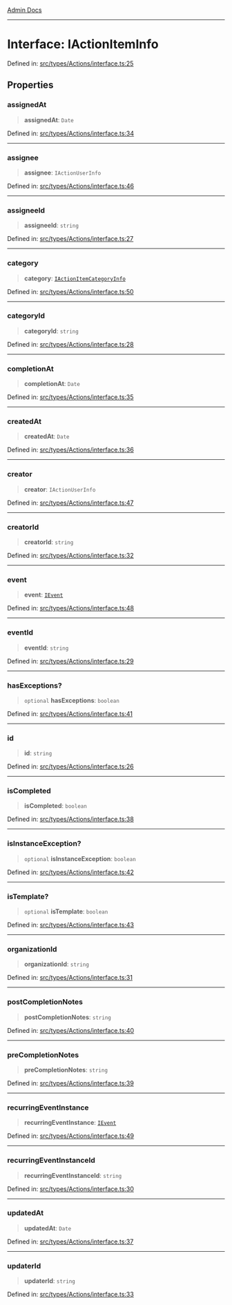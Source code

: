 [Admin Docs](/)

***

# Interface: IActionItemInfo

Defined in: [src/types/Actions/interface.ts:25](https://github.com/PalisadoesFoundation/talawa-admin/blob/main/src/types/Actions/interface.ts#L25)

## Properties

### assignedAt

> **assignedAt**: `Date`

Defined in: [src/types/Actions/interface.ts:34](https://github.com/PalisadoesFoundation/talawa-admin/blob/main/src/types/Actions/interface.ts#L34)

***

### assignee

> **assignee**: `IActionUserInfo`

Defined in: [src/types/Actions/interface.ts:46](https://github.com/PalisadoesFoundation/talawa-admin/blob/main/src/types/Actions/interface.ts#L46)

***

### assigneeId

> **assigneeId**: `string`

Defined in: [src/types/Actions/interface.ts:27](https://github.com/PalisadoesFoundation/talawa-admin/blob/main/src/types/Actions/interface.ts#L27)

***

### category

> **category**: [`IActionItemCategoryInfo`](IActionItemCategoryInfo.md)

Defined in: [src/types/Actions/interface.ts:50](https://github.com/PalisadoesFoundation/talawa-admin/blob/main/src/types/Actions/interface.ts#L50)

***

### categoryId

> **categoryId**: `string`

Defined in: [src/types/Actions/interface.ts:28](https://github.com/PalisadoesFoundation/talawa-admin/blob/main/src/types/Actions/interface.ts#L28)

***

### completionAt

> **completionAt**: `Date`

Defined in: [src/types/Actions/interface.ts:35](https://github.com/PalisadoesFoundation/talawa-admin/blob/main/src/types/Actions/interface.ts#L35)

***

### createdAt

> **createdAt**: `Date`

Defined in: [src/types/Actions/interface.ts:36](https://github.com/PalisadoesFoundation/talawa-admin/blob/main/src/types/Actions/interface.ts#L36)

***

### creator

> **creator**: `IActionUserInfo`

Defined in: [src/types/Actions/interface.ts:47](https://github.com/PalisadoesFoundation/talawa-admin/blob/main/src/types/Actions/interface.ts#L47)

***

### creatorId

> **creatorId**: `string`

Defined in: [src/types/Actions/interface.ts:32](https://github.com/PalisadoesFoundation/talawa-admin/blob/main/src/types/Actions/interface.ts#L32)

***

### event

> **event**: [`IEvent`](../../../Event/interface/interfaces/IEvent.md)

Defined in: [src/types/Actions/interface.ts:48](https://github.com/PalisadoesFoundation/talawa-admin/blob/main/src/types/Actions/interface.ts#L48)

***

### eventId

> **eventId**: `string`

Defined in: [src/types/Actions/interface.ts:29](https://github.com/PalisadoesFoundation/talawa-admin/blob/main/src/types/Actions/interface.ts#L29)

***

### hasExceptions?

> `optional` **hasExceptions**: `boolean`

Defined in: [src/types/Actions/interface.ts:41](https://github.com/PalisadoesFoundation/talawa-admin/blob/main/src/types/Actions/interface.ts#L41)

***

### id

> **id**: `string`

Defined in: [src/types/Actions/interface.ts:26](https://github.com/PalisadoesFoundation/talawa-admin/blob/main/src/types/Actions/interface.ts#L26)

***

### isCompleted

> **isCompleted**: `boolean`

Defined in: [src/types/Actions/interface.ts:38](https://github.com/PalisadoesFoundation/talawa-admin/blob/main/src/types/Actions/interface.ts#L38)

***

### isInstanceException?

> `optional` **isInstanceException**: `boolean`

Defined in: [src/types/Actions/interface.ts:42](https://github.com/PalisadoesFoundation/talawa-admin/blob/main/src/types/Actions/interface.ts#L42)

***

### isTemplate?

> `optional` **isTemplate**: `boolean`

Defined in: [src/types/Actions/interface.ts:43](https://github.com/PalisadoesFoundation/talawa-admin/blob/main/src/types/Actions/interface.ts#L43)

***

### organizationId

> **organizationId**: `string`

Defined in: [src/types/Actions/interface.ts:31](https://github.com/PalisadoesFoundation/talawa-admin/blob/main/src/types/Actions/interface.ts#L31)

***

### postCompletionNotes

> **postCompletionNotes**: `string`

Defined in: [src/types/Actions/interface.ts:40](https://github.com/PalisadoesFoundation/talawa-admin/blob/main/src/types/Actions/interface.ts#L40)

***

### preCompletionNotes

> **preCompletionNotes**: `string`

Defined in: [src/types/Actions/interface.ts:39](https://github.com/PalisadoesFoundation/talawa-admin/blob/main/src/types/Actions/interface.ts#L39)

***

### recurringEventInstance

> **recurringEventInstance**: [`IEvent`](../../../Event/interface/interfaces/IEvent.md)

Defined in: [src/types/Actions/interface.ts:49](https://github.com/PalisadoesFoundation/talawa-admin/blob/main/src/types/Actions/interface.ts#L49)

***

### recurringEventInstanceId

> **recurringEventInstanceId**: `string`

Defined in: [src/types/Actions/interface.ts:30](https://github.com/PalisadoesFoundation/talawa-admin/blob/main/src/types/Actions/interface.ts#L30)

***

### updatedAt

> **updatedAt**: `Date`

Defined in: [src/types/Actions/interface.ts:37](https://github.com/PalisadoesFoundation/talawa-admin/blob/main/src/types/Actions/interface.ts#L37)

***

### updaterId

> **updaterId**: `string`

Defined in: [src/types/Actions/interface.ts:33](https://github.com/PalisadoesFoundation/talawa-admin/blob/main/src/types/Actions/interface.ts#L33)
